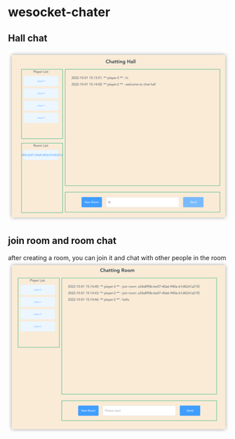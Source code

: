 # wesocket-chater

## Hall chat
![img.png](img.png)

## join room and room chat
after creating a room, you can join it and chat with other people in the room
![img_1.png](img_1.png)
